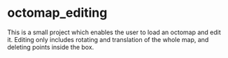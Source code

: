 # octomap_editing
This is a small project which enables the user to load an octomap and edit it. Editing only includes rotating and translation of the whole map, and deleting points inside the box.
